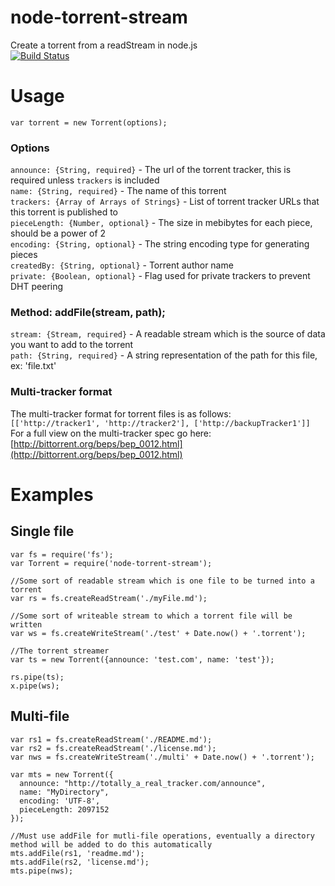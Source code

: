 # node-torrent-stream
Create a torrent from a readStream in node.js  
[![Build Status](https://travis-ci.org/unusualbob/node-torrent-stream.svg?branch=master)](https://travis-ci.org/unusualbob/node-torrent-stream)

# Usage
```
var torrent = new Torrent(options);
```

### Options
`announce: {String, required}` - The url of the torrent tracker, this is required unless `trackers` is included  
`name: {String, required}` - The name of this torrent  
`trackers: {Array of Arrays of Strings}` - List of torrent tracker URLs that this torrent is published to  
`pieceLength: {Number, optional}` - The size in mebibytes for each piece, should be a power of 2  
`encoding: {String, optional}` - The string encoding type for generating pieces  
`createdBy: {String, optional}` - Torrent author name  
`private: {Boolean, optional}` - Flag used for private trackers to prevent DHT peering  

### Method: addFile(stream, path);
`stream: {Stream, required}` - A readable stream which is the source of data you want to add to the torrent  
`path: {String, required}` - A string representation of the path for this file, ex: 'file.txt'  


### Multi-tracker format
The multi-tracker format for torrent files is as follows:  
`[['http://tracker1', 'http://tracker2'], ['http://backupTracker1']]`  
For a full view on the multi-tracker spec go here: [http://bittorrent.org/beps/bep_0012.html](http://bittorrent.org/beps/bep_0012.html)


# Examples

## Single file
```
var fs = require('fs');
var Torrent = require('node-torrent-stream');

//Some sort of readable stream which is one file to be turned into a torrent
var rs = fs.createReadStream('./myFile.md');

//Some sort of writeable stream to which a torrent file will be written
var ws = fs.createWriteStream('./test' + Date.now() + '.torrent');

//The torrent streamer
var ts = new Torrent({announce: 'test.com', name: 'test'});

rs.pipe(ts);
x.pipe(ws);

```

## Multi-file

```
var rs1 = fs.createReadStream('./README.md');
var rs2 = fs.createReadStream('./license.md');
var nws = fs.createWriteStream('./multi' + Date.now() + '.torrent');

var mts = new Torrent({
  announce: "http://totally_a_real_tracker.com/announce",
  name: "MyDirectory",
  encoding: 'UTF-8',
  pieceLength: 2097152
});

//Must use addFile for mutli-file operations, eventually a directory method will be added to do this automatically
mts.addFile(rs1, 'readme.md');
mts.addFile(rs2, 'license.md');
mts.pipe(nws);
```

